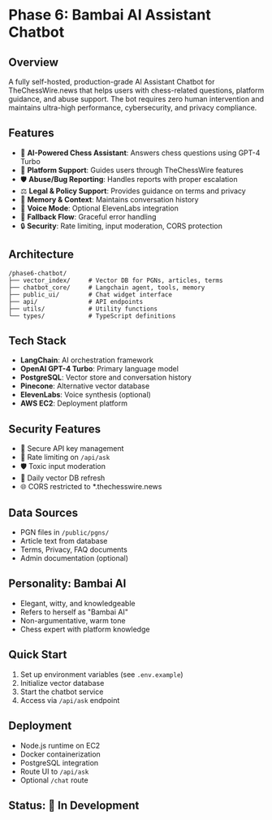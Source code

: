 # Phase 6: Bambai AI Assistant Chatbot

## Overview
A fully self-hosted, production-grade AI Assistant Chatbot for TheChessWire.news that helps users with chess-related questions, platform guidance, and abuse support. The bot requires zero human intervention and maintains ultra-high performance, cybersecurity, and privacy compliance.

## Features
- 🤖 **AI-Powered Chess Assistant**: Answers chess questions using GPT-4 Turbo
- 🎯 **Platform Support**: Guides users through TheChessWire features
- 🛡️ **Abuse/Bug Reporting**: Handles reports with proper escalation
- ⚖️ **Legal & Policy Support**: Provides guidance on terms and privacy
- 🧠 **Memory & Context**: Maintains conversation history
- 🎤 **Voice Mode**: Optional ElevenLabs integration
- 🔄 **Fallback Flow**: Graceful error handling
- 🔒 **Security**: Rate limiting, input moderation, CORS protection

## Architecture
```
/phase6-chatbot/
├── vector_index/     # Vector DB for PGNs, articles, terms
├── chatbot_core/     # Langchain agent, tools, memory
├── public_ui/        # Chat widget interface
├── api/              # API endpoints
├── utils/            # Utility functions
└── types/            # TypeScript definitions
```

## Tech Stack
- **LangChain**: AI orchestration framework
- **OpenAI GPT-4 Turbo**: Primary language model
- **PostgreSQL**: Vector store and conversation history
- **Pinecone**: Alternative vector database
- **ElevenLabs**: Voice synthesis (optional)
- **AWS EC2**: Deployment platform

## Security Features
- 🔐 Secure API key management
- 🚦 Rate limiting on `/api/ask`
- 🛡️ Toxic input moderation
- 🔄 Daily vector DB refresh
- 🌐 CORS restricted to *.thechesswire.news

## Data Sources
- PGN files in `/public/pgns/`
- Article text from database
- Terms, Privacy, FAQ documents
- Admin documentation (optional)

## Personality: Bambai AI
- Elegant, witty, and knowledgeable
- Refers to herself as "Bambai AI"
- Non-argumentative, warm tone
- Chess expert with platform knowledge

## Quick Start
1. Set up environment variables (see `.env.example`)
2. Initialize vector database
3. Start the chatbot service
4. Access via `/api/ask` endpoint

## Deployment
- Node.js runtime on EC2
- Docker containerization
- PostgreSQL integration
- Route UI to `/api/ask`
- Optional `/chat` route

## Status: 🚧 In Development 